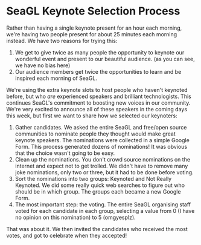 # SeaGL Keynote Selection Process

Rather than having a single keynote present for an hour each morning, we're having two people present for about 25 minutes each morning instead. We have two reasons for trying this:

1. We get to give twice as many people the opportunity to keynote our wonderful event and present to our beautiful audience. (as you can see, we have no bias here)
1. Our audience members get twice the opportunities to learn and be inspired each morning of SeaGL.

We're using the extra keynote slots to host people who haven't keynoted before, but who _are_ experienced speakers and brilliant technologists. This continues SeaGL's commitment to boosting new voices in our community. We're very excited to announce all of these speakers in the coming days this week, but first we want to share how we selected our keynoters:

1. Gather candidates. We asked the entire SeaGL and free/open source communities to nominate people they thought would make great keynote speakers. The nominations were collected in a simple Google Form. This process generated dozens of nominations! It was obvious that the choice wasn't going to be easy.
1. Clean up the nominations. You don't crowd source nominations on the internet and expect not to get trolled. We didn't have to remove many joke nominations, only two or three, but it had to be done before voting.
1. Sort the nominations into two groups: Keynoted and Not Really Keynoted. We did some really quick web searches to figure out who should be in which group. The groups each became a new Google Form.
1. The most important step: the voting. The entire SeaGL organising staff voted for each candidate in each group, selecting a value from 0 (I have no opinion on this nomination) to 5 (omgyesplz).

That was about it. We then invited the candidates who received the most votes, and got to celebrate when they accepted! 
